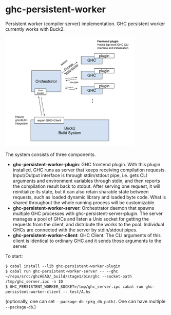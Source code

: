ghc-persistent-worker
=====================

Persistent worker (compiler server) implementation.
GHC persistent worker currently works with Buck2.

<img src="docs/config.png" width="400">

The system consists of three components.

* **ghc-persistent-worker-plugin**: GHC frontend plugin. With this plugin installed,
  GHC runs as server that keeps receiving compilation requests. Input/Output interface
  is through stdin/stdout pipe, i.e. gets CLI arguments and environment variables
  through stdin, and then reports the compilation result back to stdout.
  After serving one request, it will reinitialize its state, but it can also retain
  sharable state between requests, such as loaded dynamic library and loaded byte code.
  What is shared throughout the whole running process will be customizable.
* **ghc-persistent-worker-server**: Orchestrator daemon that spawns multiple GHC processes
  with ghc-persistent-server-plugin. The server manages a pool of GHCs and listen a Unix
  socket for getting the requests from the client, and distribute the works to the pool.
  Individual GHCs are connected with the server by stdin/stdout pipes.
* **ghc-persistent-worker-client**: GHC Client. The CLI arguments of this client is identical
  to ordinary GHC and it sends those arguments to the server.

To start:
```
$ cabal install --lib ghc-persistent-worker-plugin
$ cabal run ghc-persistent-worker-server -- --ghc ~/repo/srcc/ghcHEAD/_build/stage1/bin/ghc --socket-path /tmp/ghc_server.ipc -n 10
$ GHC_PERSISTENT_WORKER_SOCKET=/tmp/ghc_server.ipc cabal run ghc-persistent-worker-client -- test/A.hs
```
(optionally, one can set `--package-db (pkg_db_path)`. One can have multiple `--package-db`.)
